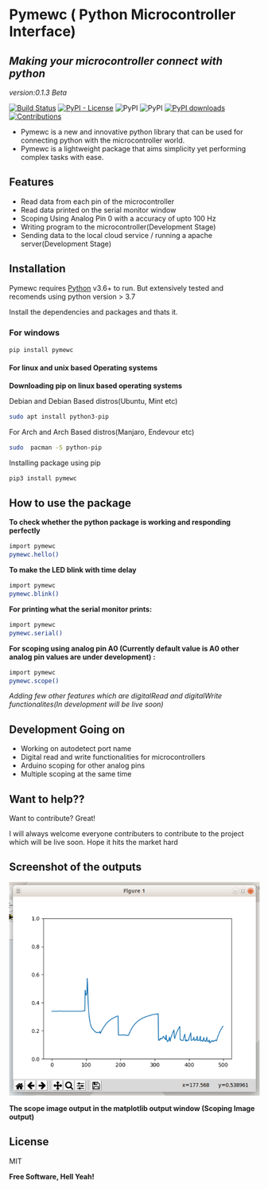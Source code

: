 # Pymewc ( Python Microcontroller Interface)

## _Making your microcontroller connect with python_

_version:0.1.3 Beta_

[![Build Status](https://travis-ci.org/joemccann/dillinger.svg?branch=master)](https://travis-ci.org/joemccann/dillinger)
[![PyPI - License](https://img.shields.io/pypi/l/length)](https://raw.githubusercontent.com/Ratheshprabakar/length/master/LICENSE.md)
![PyPI](https://img.shields.io/pypi/v/pymewc)
![PyPI](https://img.shields.io/pypi/pyversions/django.svg)
[![PyPI downloads](https://img.shields.io/pypi/dm/pymewc.svg?style=flat)](https://pypi.org/project/pymewc/)
[![Contributions](https://img.shields.io/badge/contributions-welcome-green.svg)](https://img.shields.io/badge/contributions-welcome-green.svg)

- Pymewc is a new and innovative python library that can be used for connecting python with the microcontroller world.
- Pymewc is a lightweight package that aims simplicity yet performing complex tasks with ease.

## Features

- Read data from each pin of the microcontroller
- Read data printed on the serial monitor window
- Scoping Using Analog Pin 0 with a accuracy of upto 100 Hz
- Writing program to the microcontroller(Development Stage)
- Sending data to the local cloud service / running a apache server(Development Stage)

## Installation

Pymewc requires [Python](https://www.python.org/) v3.6+ to run.  But extensively tested and recomends using python version > 3.7

Install the dependencies and packages and thats it.

### For windows

```sh
pip install pymewc
```

#### For linux and unix based Operating systems


**Downloading pip on linux based operating systems**

Debian and Debian Based distros(Ubuntu, Mint etc)

```sh
sudo apt install python3-pip
```

For Arch and Arch Based distros(Manjaro, Endevour etc)

```sh
sudo  pacman -S python-pip
```

Installing package using pip

```sh
pip3 install pymewc
```

## How to use the package

**To check whether the python package is working and responding perfectly**

```sh
import pymewc
pymewc.hello()
```

**To make the LED blink with time delay**

```sh
import pymewc
pymewc.blink()
```

**For printing what the serial monitor prints:**

```sh
import pymewc
pymewc.serial() 
```

**For scoping using analog pin A0 (Currently default value is A0 other analog pin values are under development) :**

```sh
import pymewc
pymewc.scope()
```

*Adding few other features which are digitalRead and digitalWrite functionalites(In development will be live soon)*


## Development Going on

- Working on autodetect port name
- Digital read and write functionalities for microcontrollers
- Arduino scoping for other analog pins
- Multiple scoping at the same time

## Want to help??

Want to contribute? Great!

I will always welcome everyone contributers to contribute to the project which will be live soon. Hope it hits the market hard

## Screenshot of the outputs

![The Scope Image](https://github.com/gr8rithic/Pymewc/blob/master/realtime_scope.png)

**The scope image output in the matplotlib output window (Scoping Image output)**


## License

MIT

**Free Software, Hell Yeah!**

